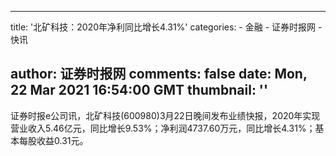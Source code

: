 
---
title: '北矿科技：2020年净利同比增长4.31%'
categories: 
    - 金融
    - 证券时报网
    - 快讯

author: 证券时报网
comments: false
date: Mon, 22 Mar 2021 16:54:00 GMT
thumbnail: ''
---

<div>   
<p>证券时报e公司讯，北矿科技(600980)3月22日晚间发布业绩快报，2020年实现营业收入5.46亿元，同比增长9.53%；净利润4737.60万元，同比增长4.31%；基本每股收益0.31元。</p>
                  
</div>
            